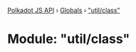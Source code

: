 [Polkadot JS API](../README.md) › [Globals](../globals.md) › ["util/class"](_util_class_.md)

# Module: "util/class"


